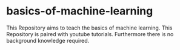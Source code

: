 # basics-of-machine-learning
This Repository aims to teach the basics of machine learning. This Repository is paired with youtube tutorials. Furthermore there is no background knowledge required.
